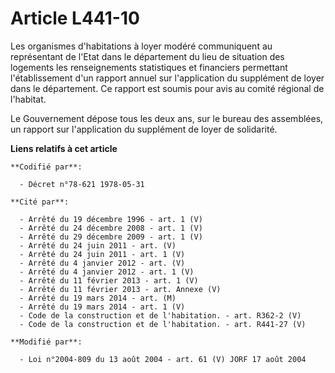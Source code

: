 # Article L441-10

Les organismes d'habitations à loyer modéré communiquent au représentant de l'Etat dans le département du lieu de situation
des logements les renseignements statistiques et financiers permettant l'établissement d'un rapport annuel sur l'application
du supplément de loyer dans le département. Ce rapport est soumis pour avis au comité régional de l'habitat.

Le Gouvernement dépose tous les deux ans, sur le bureau des assemblées, un rapport sur l'application du supplément de loyer
de solidarité.

**Liens relatifs à cet article**

	**Codifié par**:

	  - Décret n°78-621 1978-05-31

	**Cité par**:

	  - Arrêté du 19 décembre 1996 - art. 1 (V)
	  - Arrêté du 24 décembre 2008 - art. 1 (V)
	  - Arrêté du 29 décembre 2009 - art. 1 (V)
	  - Arrêté du 24 juin 2011 - art. (V)
	  - Arrêté du 24 juin 2011 - art. 1 (V)
	  - Arrêté du 4 janvier 2012 - art. (V)
	  - Arrêté du 4 janvier 2012 - art. 1 (V)
	  - Arrêté du 11 février 2013 - art. 1 (V)
	  - Arrêté du 11 février 2013 - art. Annexe (V)
	  - Arrêté du 19 mars 2014 - art. (M)
	  - Arrêté du 19 mars 2014 - art. 1 (V)
	  - Code de la construction et de l'habitation. - art. R362-2 (V)
	  - Code de la construction et de l'habitation. - art. R441-27 (V)

	**Modifié par**:

	  - Loi n°2004-809 du 13 août 2004 - art. 61 (V) JORF 17 août 2004

